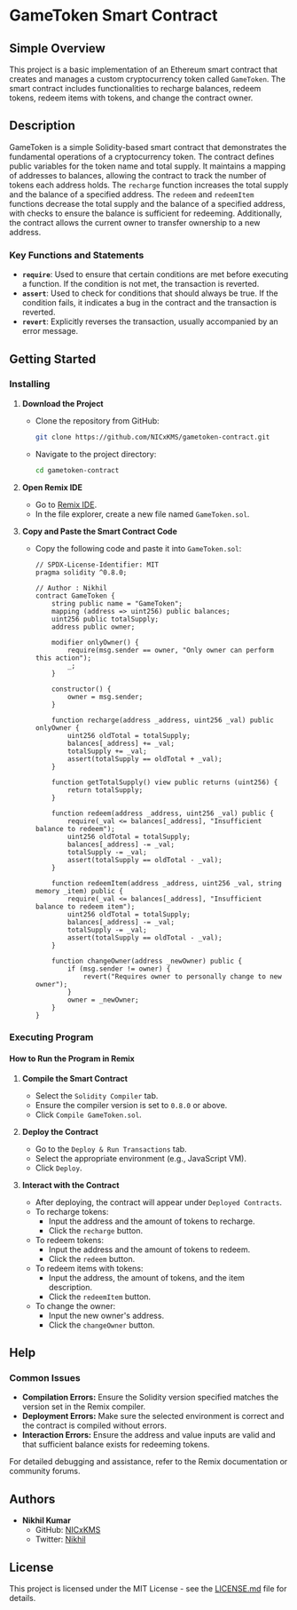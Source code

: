 # GameToken Smart Contract

## Simple Overview
This project is a basic implementation of an Ethereum smart contract that creates and manages a custom cryptocurrency token called `GameToken`. The smart contract includes functionalities to recharge balances, redeem tokens, redeem items with tokens, and change the contract owner.

## Description
GameToken is a simple Solidity-based smart contract that demonstrates the fundamental operations of a cryptocurrency token. The contract defines public variables for the token name and total supply. It maintains a mapping of addresses to balances, allowing the contract to track the number of tokens each address holds. The `recharge` function increases the total supply and the balance of a specified address. The `redeem` and `redeemItem` functions decrease the total supply and the balance of a specified address, with checks to ensure the balance is sufficient for redeeming. Additionally, the contract allows the current owner to transfer ownership to a new address.

### Key Functions and Statements
- **`require`**: Used to ensure that certain conditions are met before executing a function. If the condition is not met, the transaction is reverted.
- **`assert`**: Used to check for conditions that should always be true. If the condition fails, it indicates a bug in the contract and the transaction is reverted.
- **`revert`**: Explicitly reverses the transaction, usually accompanied by an error message.

## Getting Started

### Installing
1. **Download the Project**
   - Clone the repository from GitHub:
     ```sh
     git clone https://github.com/NICxKMS/gametoken-contract.git
     ```
   - Navigate to the project directory:
     ```sh
     cd gametoken-contract
     ```

2. **Open Remix IDE**
   - Go to [Remix IDE](https://remix.ethereum.org/).
   - In the file explorer, create a new file named `GameToken.sol`.

3. **Copy and Paste the Smart Contract Code**
   - Copy the following code and paste it into `GameToken.sol`:
     ```solidity
     // SPDX-License-Identifier: MIT
     pragma solidity ^0.8.0;

     // Author : Nikhil
     contract GameToken {
         string public name = "GameToken";
         mapping (address => uint256) public balances;
         uint256 public totalSupply;
         address public owner;

         modifier onlyOwner() {
             require(msg.sender == owner, "Only owner can perform this action");
             _;
         }

         constructor() {
             owner = msg.sender;
         }

         function recharge(address _address, uint256 _val) public onlyOwner {
             uint256 oldTotal = totalSupply;
             balances[_address] += _val;
             totalSupply += _val;
             assert(totalSupply == oldTotal + _val);
         }

         function getTotalSupply() view public returns (uint256) {
             return totalSupply;
         }

         function redeem(address _address, uint256 _val) public {
             require(_val <= balances[_address], "Insufficient balance to redeem");
             uint256 oldTotal = totalSupply;
             balances[_address] -= _val;
             totalSupply -= _val;
             assert(totalSupply == oldTotal - _val);
         }

         function redeemItem(address _address, uint256 _val, string memory _item) public {
             require(_val <= balances[_address], "Insufficient balance to redeem item");
             uint256 oldTotal = totalSupply;
             balances[_address] -= _val;
             totalSupply -= _val;
             assert(totalSupply == oldTotal - _val);
         }

         function changeOwner(address _newOwner) public {
             if (msg.sender != owner) {
                 revert("Requires owner to personally change to new owner");
             }
             owner = _newOwner;
         }
     }
     ```

### Executing Program

#### How to Run the Program in Remix
1. **Compile the Smart Contract**
   - Select the `Solidity Compiler` tab.
   - Ensure the compiler version is set to `0.8.0` or above.
   - Click `Compile GameToken.sol`.

2. **Deploy the Contract**
   - Go to the `Deploy & Run Transactions` tab.
   - Select the appropriate environment (e.g., JavaScript VM).
   - Click `Deploy`.

3. **Interact with the Contract**
   - After deploying, the contract will appear under `Deployed Contracts`.
   - To recharge tokens:
     - Input the address and the amount of tokens to recharge.
     - Click the `recharge` button.
   - To redeem tokens:
     - Input the address and the amount of tokens to redeem.
     - Click the `redeem` button.
   - To redeem items with tokens:
     - Input the address, the amount of tokens, and the item description.
     - Click the `redeemItem` button.
   - To change the owner:
     - Input the new owner's address.
     - Click the `changeOwner` button.

## Help

### Common Issues
- **Compilation Errors:** Ensure the Solidity version specified matches the version set in the Remix compiler.
- **Deployment Errors:** Make sure the selected environment is correct and the contract is compiled without errors.
- **Interaction Errors:** Ensure the address and value inputs are valid and that sufficient balance exists for redeeming tokens.

For detailed debugging and assistance, refer to the Remix documentation or community forums.

## Authors
- **Nikhil Kumar**
  - GitHub: [NICxKMS](https://github.com/NICxKMS)
  - Twitter: [Nikhil](https://twitter.com/yourusername)  <!-- Update with your actual Twitter handle if available -->

## License
This project is licensed under the MIT License - see the [LICENSE.md](LICENSE.md) file for details.
